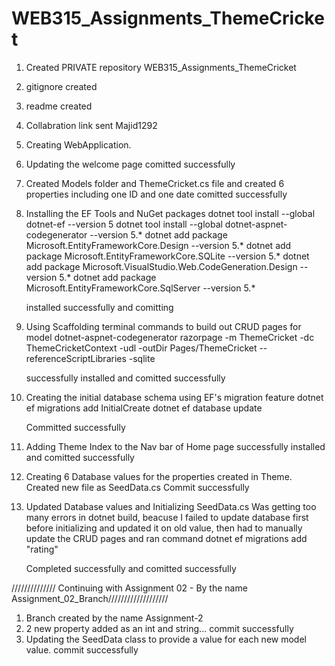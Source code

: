 # WEB315_Assignments_ThemeCricket

1. Created PRIVATE repository WEB315_Assignments_ThemeCricket
2. gitignore created
3. readme created
4. Collabration link sent Majid1292
5. Creating WebApplication.
6. Updating the welcome page
comitted successfully

7. Created Models folder and ThemeCricket.cs file and created 6 properties including one ID and one date
comitted successfully

8. Installing the EF Tools and NuGet packages
    dotnet tool install --global dotnet-ef --version 5
    dotnet tool install --global dotnet-aspnet-codegenerator --version 5.*
    dotnet add package Microsoft.EntityFrameworkCore.Design --version 5.*
    dotnet add package Microsoft.EntityFrameworkCore.SQLite --version 5.*
    dotnet add package Microsoft.VisualStudio.Web.CodeGeneration.Design --version 5.*
    dotnet add package Microsoft.EntityFrameworkCore.SqlServer --version 5.*

    installed successfully and comitting

9. Using Scaffolding terminal commands to build out CRUD pages for model
    dotnet-aspnet-codegenerator razorpage -m ThemeCricket -dc ThemeCricketContext -udl -outDir Pages/ThemeCricket --referenceScriptLibraries -sqlite

    successfully installed and comitted successfully

10. Creating the initial database schema using EF's  migration feature
    dotnet ef migrations add InitialCreate
    dotnet ef database update

    Committed successfully

11. Adding Theme Index to the Nav bar of Home page
successfully installed and comitted successfully

12. Creating 6 Database values for the properties created in Theme. Created new file as SeedData.cs Commit successfully

13. Updated Database values and Initializing SeedData.cs 
    Was getting too many errors in dotnet build, beacuse I failed to update database first before initializing and updated it on old value, then had to manually update the CRUD pages and ran command dotnet ef migrations add "rating"

    Completed successfully and comitted successfully

   ////////////// Continuing with Assignment 02 - By the name Assignment_02_Branch///////////////////

1. Branch created by the name Assignment-2
2. 2 new property added as an int and string... commit successfully
3. Updating the SeedData class to provide a value for each new model value.
commit successfully